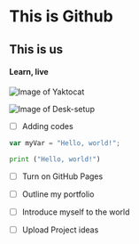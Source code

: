 # This is Github

## This is us

#### Learn, live

![Image of Yaktocat](https://octodex.github.com/images/yaktocat.png)

![Image of Desk-setup](https://cdn.stocksnap.io/img-thumbs/960w/computer-keyboard_V89HFPEFN3.jpg)

- [ ] Adding codes

``` javascript
var myVar = "Hello, world!";
```

``` python
print ("Hello, world!")
```

- [ ] Turn on GitHub Pages
- [ ] Outline my portfolio
- [ ] Introduce myself to the world
- [ ] Upload Project ideas


